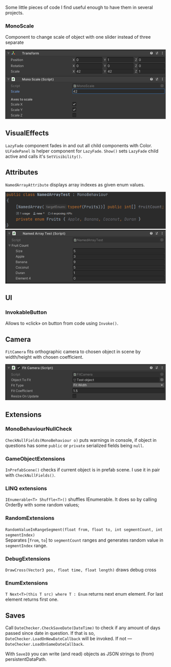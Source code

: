 Some little pieces of code I find useful enough to have them in several projects. 

### MonoScale

Component to change scale of object with one slider instead of three separate

![](https://raw.githubusercontent.com/kirillsmirnov1/unity-utils/master/img/MonoScale.PNG)

## VisualEffects

`LazyFade` component fades in and out all child components with Color.             
`UiFadePanel` is helper component for `LazyFade`. `Show()` sets `LazyFade` child active and calls it's `SetVisibility()`.

## Attributes

`NamedArrayAttribute` displays array indexes as given enum values. 

![](https://raw.githubusercontent.com/kirillsmirnov1/unity-utils/master/img/Named_Array_1.PNG)
![](https://raw.githubusercontent.com/kirillsmirnov1/unity-utils/master/img/NamedArray_0.PNG)

## UI

### InvokableButton

Allows to «click» on button from code using `Invoke()`.

## Camera

`FitCamera` fits orthographic camera to chosen object in scene by width/height with chosen coefficient. 

![](https://raw.githubusercontent.com/kirillsmirnov1/unity-utils/master/img/FitCamera.PNG)

## Extensions 

### MonoBehaviourNullCheck

`CheckNullFields(MonoBehaviour o)` puts warnings in console, if object in questions has some `public` or `private` serialized fields being `null`.

### GameObjectExtensions

`InPrefabScene()` checks if current object is in prefab scene. I use it in pair with `CheckNullFields()`.

### LINQ extensions

 `IEnumerable<T> Shuffle<T>()` shuffles IEnumerable. It does so by calling OrderBy with some random values;

### RandomExtensions

`RandomValueInRangeSegment(float from, float to, int segmentCount, int segmentIndex)`  
Separates [`from`, `to`] to `segmentCount` ranges and generates random value in `segmentIndex` range.

### DebugExtensions

`DrawCross(Vector3 pos, float time, float length)` draws debug cross 

### EnumExtensions

`T Next<T>(this T src) where T : Enum` returns next enum element. For last element returns first one.

## Saves

Call `DateChecker.CheckSaveDate(DateTime)` to check if any amount of days passed since date in question. If that is so, `DateChecker.LoadOnNewDateCallback` will be invoked. If not — `DateChecker.LoadOnSameDateCallback`.

With `SaveIO` you can write (and read) objects as JSON strings to (from) persistentDataPath.    